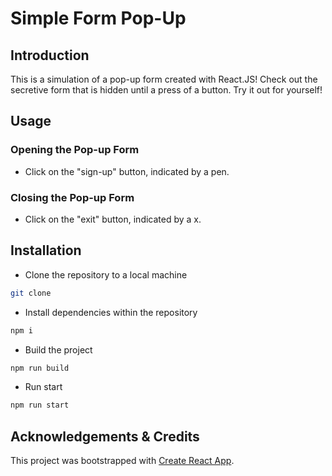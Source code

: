 # Simple Form Pop-Up

## Introduction

This is a simulation of a pop-up form created with React.JS! Check out the secretive form that is hidden until a press of a button. Try it out for yourself!

## Usage

### Opening the Pop-up Form

- Click on the "sign-up" button, indicated by a pen.

### Closing the Pop-up Form

- Click on the "exit" button, indicated by a x.

## Installation

- Clone the repository to a local machine

```sh
git clone
```

- Install dependencies within the repository

```sh
npm i
```

- Build the project

```sh
npm run build
```

- Run start

```sh
npm run start
```

## Acknowledgements & Credits

This project was bootstrapped with [Create React App](https://github.com/facebook/create-react-app).

